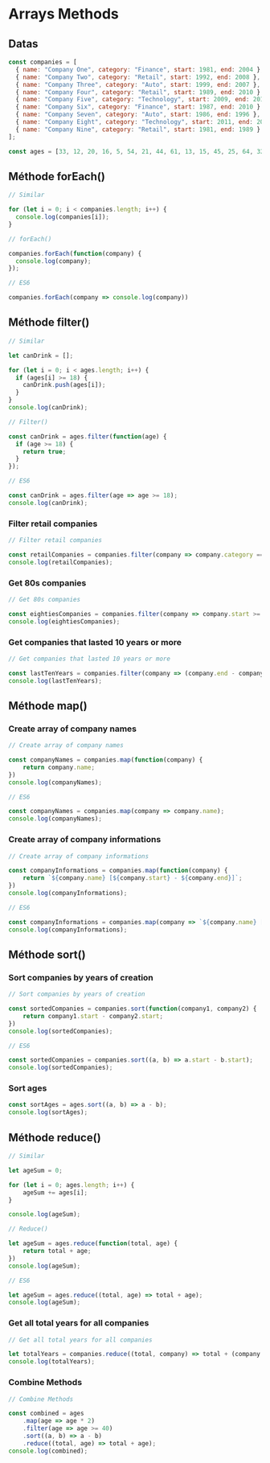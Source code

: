 # Arrays Methods

## Datas

```javascript
const companies = [
  { name: "Company One", category: "Finance", start: 1981, end: 2004 },
  { name: "Company Two", category: "Retail", start: 1992, end: 2008 },
  { name: "Company Three", category: "Auto", start: 1999, end: 2007 },
  { name: "Company Four", category: "Retail", start: 1989, end: 2010 },
  { name: "Company Five", category: "Technology", start: 2009, end: 2014 },
  { name: "Company Six", category: "Finance", start: 1987, end: 2010 },
  { name: "Company Seven", category: "Auto", start: 1986, end: 1996 },
  { name: "Company Eight", category: "Technology", start: 2011, end: 2016 },
  { name: "Company Nine", category: "Retail", start: 1981, end: 1989 }
];

const ages = [33, 12, 20, 16, 5, 54, 21, 44, 61, 13, 15, 45, 25, 64, 32];

```
## Méthode forEach()
```javascript
// Similar

for (let i = 0; i < companies.length; i++) {
  console.log(companies[i]);
}

// forEach()

companies.forEach(function(company) {
  console.log(company);
});

// ES6

companies.forEach(company => console.log(company))
```
## Méthode filter()
```javascript
// Similar

let canDrink = [];

for (let i = 0; i < ages.length; i++) {
  if (ages[i] >= 18) {
    canDrink.push(ages[i]);
  }
}
console.log(canDrink);

// Filter()

const canDrink = ages.filter(function(age) {
  if (age >= 18) {
    return true;
  }
});

// ES6

const canDrink = ages.filter(age => age >= 18);
console.log(canDrink);
```

### Filter retail companies
```javascript
// Filter retail companies

const retailCompanies = companies.filter(company => company.category == 'Retail');
console.log(retailCompanies);
```

### Get 80s companies
```javascript
// Get 80s companies

const eightiesCompanies = companies.filter(company => company.start >= 1980 && company.start < 1990);
console.log(eightiesCompanies);
```

### Get companies that lasted 10 years or more
```javascript
// Get companies that lasted 10 years or more

const lastTenYears = companies.filter(company => (company.end - company.start) >= 10);
console.log(lastTenYears);
```

## Méthode map()

### Create array of company names
```javascript
// Create array of company names

const companyNames = companies.map(function(company) {
    return company.name;
})
console.log(companyNames);

// ES6

const companyNames = companies.map(company => company.name);
console.log(companyNames);
```

### Create array of company informations
```javascript
// Create array of company informations

const companyInformations = companies.map(function(company) {
    return `${company.name} [${company.start} - ${company.end}]`;
})
console.log(companyInformations);

// ES6

const companyInformations = companies.map(company => `${company.name} [${company.start} - ${company.end}]`);
console.log(companyInformations);
```

## Méthode sort()

### Sort companies by years of creation
```javascript
// Sort companies by years of creation

const sortedCompanies = companies.sort(function(company1, company2) {
    return company1.start - company2.start;
})
console.log(sortedCompanies);

// ES6

const sortedCompanies = companies.sort((a, b) => a.start - b.start);
console.log(sortedCompanies);
```

### Sort ages
```javascript
const sortAges = ages.sort((a, b) => a - b);
console.log(sortAges);
```

## Méthode reduce()
```javascript
// Similar

let ageSum = 0;

for (let i = 0; ages.length; i++) {
    ageSum += ages[i];
}

console.log(ageSum);

// Reduce()

let ageSum = ages.reduce(function(total, age) {
    return total + age;
})
console.log(ageSum);

// ES6

let ageSum = ages.reduce((total, age) => total + age);
console.log(ageSum);
```

### Get all total years for all companies
```javascript
// Get all total years for all companies

let totalYears = companies.reduce((total, company) => total + (company.end - company.start), 0);
console.log(totalYears);
```

### Combine Methods
```javascript
// Combine Methods

const combined = ages
    .map(age => age * 2)
    .filter(age => age >= 40)
    .sort((a, b) => a - b)
    .reduce((total, age) => total + age);
console.log(combined);
```